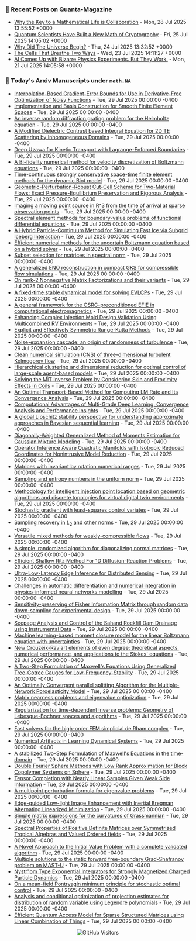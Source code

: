 ### 📝 Recent Posts on Quanta-Magazine
<!-- quanta starts -->
* <a href="https://www.quantamagazine.org/why-the-key-to-a-mathematical-life-is-collaboration-20250728/">Why the Key to a Mathematical Life is Collaboration</a> - Mon, 28 Jul 2025 13:55:52 +0000
* <a href="https://www.quantamagazine.org/quantum-scientists-have-built-a-new-math-of-cryptography-20250725/">Quantum Scientists Have Built a New Math of Cryptography</a> - Fri, 25 Jul 2025 14:05:02 +0000
* <a href="https://www.quantamagazine.org/why-did-the-universe-begin-20250724/">Why Did The Universe Begin?</a> - Thu, 24 Jul 2025 13:32:52 +0000
* <a href="https://www.quantamagazine.org/the-cells-that-breathe-two-ways-20250723/">The Cells That Breathe Two Ways</a> - Wed, 23 Jul 2025 14:11:27 +0000
* <a href="https://www.quantamagazine.org/ai-comes-up-with-bizarre-physics-experiments-but-they-work-20250721/">AI Comes Up with Bizarre Physics Experiments. But They Work.</a> - Mon, 21 Jul 2025 14:05:58 +0000
<!-- quanta ends -->


### 📝 Today's Arxiv Manuscripts under ``math.NA``
<!-- arxiv-math-na starts -->
* <a href="https://arxiv.org/abs/2507.19661">Interpolation-Based Gradient-Error Bounds for Use in Derivative-Free Optimization of Noisy Functions</a> - Tue, 29 Jul 2025 00:00:00 -0400
* <a href="https://arxiv.org/abs/2507.19732">Implementation and Basis Construction for Smooth Finite Element Spaces</a> - Tue, 29 Jul 2025 00:00:00 -0400
* <a href="https://arxiv.org/abs/2507.19744">An inverse random diffraction grating problem for the Helmholtz equation</a> - Tue, 29 Jul 2025 00:00:00 -0400
* <a href="https://arxiv.org/abs/2507.19777">A Modified Dielectric Contrast based Integral Equation for 2D TE Scattering by Inhomogeneous Domains</a> - Tue, 29 Jul 2025 00:00:00 -0400
* <a href="https://arxiv.org/abs/2507.19907">Deep Uzawa for Kinetic Transport with Lagrange-Enforced Boundaries</a> - Tue, 29 Jul 2025 00:00:00 -0400
* <a href="https://arxiv.org/abs/2507.19945">A Bi-fidelity numerical method for velocity discretization of Boltzmann equations</a> - Tue, 29 Jul 2025 00:00:00 -0400
* <a href="https://arxiv.org/abs/2507.19955">Time-continuous strongly conservative space-time finite element methods for the dynamic Biot model</a> - Tue, 29 Jul 2025 00:00:00 -0400
* <a href="https://arxiv.org/abs/2507.19966">Geometric-Perturbation-Robust Cut-Cell Scheme for Two-Material Flows: Exact Pressure-Equilibrium Preservation and Rigorous Analysis</a> - Tue, 29 Jul 2025 00:00:00 -0400
* <a href="https://arxiv.org/abs/2507.20204">Imaging a moving point source in R^3 from the time of arrival at sparse observation points</a> - Tue, 29 Jul 2025 00:00:00 -0400
* <a href="https://arxiv.org/abs/2507.20266">Spectral element methods for boundary-value problems of functional differential equations</a> - Tue, 29 Jul 2025 00:00:00 -0400
* <a href="https://arxiv.org/abs/2507.20306">A Hybrid Particle-Continuum Method for Simulating Fast Ice via Subgrid Iceberg Interaction</a> - Tue, 29 Jul 2025 00:00:00 -0400
* <a href="https://arxiv.org/abs/2507.20316">Efficient numerical methods for the uncertain Boltzmann equation based on a hybrid solver</a> - Tue, 29 Jul 2025 00:00:00 -0400
* <a href="https://arxiv.org/abs/2507.20435">Subset selection for matrices in spectral norm</a> - Tue, 29 Jul 2025 00:00:00 -0400
* <a href="https://arxiv.org/abs/2507.20461">A generalized ENO reconstruction in compact GKS for compressible flow simulations</a> - Tue, 29 Jul 2025 00:00:00 -0400
* <a href="https://arxiv.org/abs/2507.20612">On rank-2 Nonnegative Matrix Factorizations and their variants</a> - Tue, 29 Jul 2025 00:00:00 -0400
* <a href="https://arxiv.org/abs/2507.20652">A fixed-time stable dynamical model for solving EVLCPs</a> - Tue, 29 Jul 2025 00:00:00 -0400
* <a href="https://arxiv.org/abs/2507.20707">A general framework for the OSRC-preconditioned EFIE in computational electromagnetics</a> - Tue, 29 Jul 2025 00:00:00 -0400
* <a href="https://arxiv.org/abs/2507.20732">Enhancing Complex Injection Mold Design Validation Using Multicombined RV Environments</a> - Tue, 29 Jul 2025 00:00:00 -0400
* <a href="https://arxiv.org/abs/2507.21006">Explicit and Effectively Symmetric Runge-Kutta Methods</a> - Tue, 29 Jul 2025 00:00:00 -0400
* <a href="https://arxiv.org/abs/2410.14941">Noise-expansion cascade: an origin of randomness of turbulence</a> - Tue, 29 Jul 2025 00:00:00 -0400
* <a href="https://arxiv.org/abs/2507.11805">Clean numerical simulation (CNS) of three-dimensional turbulent Kolmogorov flow</a> - Tue, 29 Jul 2025 00:00:00 -0400
* <a href="https://arxiv.org/abs/2507.19644">Hierarchical clustering and dimensional reduction for optimal control of large-scale agent-based models</a> - Tue, 29 Jul 2025 00:00:00 -0400
* <a href="https://arxiv.org/abs/2507.20004">Solving the MIT Inverse Problem by Considering Skin and Proximity Effects in Coils</a> - Tue, 29 Jul 2025 00:00:00 -0400
* <a href="https://arxiv.org/abs/2507.20129">An Optimal Transport-Based Method for Computing LM Rate and Its Convergence Analysis</a> - Tue, 29 Jul 2025 00:00:00 -0400
* <a href="https://arxiv.org/abs/2507.20351">Computational Advantages of Multi-Grade Deep Learning: Convergence Analysis and Performance Insights</a> - Tue, 29 Jul 2025 00:00:00 -0400
* <a href="https://arxiv.org/abs/2507.20379">A global Lipschitz stability perspective for understanding approximate approaches in Bayesian sequential learning</a> - Tue, 29 Jul 2025 00:00:00 -0400
* <a href="https://arxiv.org/abs/2507.20459">Diagonally-Weighted Generalized Method of Moments Estimation for Gaussian Mixture Modeling</a> - Tue, 29 Jul 2025 00:00:00 -0400
* <a href="https://arxiv.org/abs/2507.20463">Operator Inference Aware Quadratic Manifolds with Isotropic Reduced Coordinates for Nonintrusive Model Reduction</a> - Tue, 29 Jul 2025 00:00:00 -0400
* <a href="https://arxiv.org/abs/2507.20631">Matrices with invariant by rotation numerical ranges</a> - Tue, 29 Jul 2025 00:00:00 -0400
* <a href="https://arxiv.org/abs/2507.20770">Sampling and entropy numbers in the uniform norm</a> - Tue, 29 Jul 2025 00:00:00 -0400
* <a href="https://arxiv.org/abs/2507.20922">Methodology for intelligent injection point location based on geometric algorithms and discrete topologies for virtual digital twin environments</a> - Tue, 29 Jul 2025 00:00:00 -0400
* <a href="https://arxiv.org/abs/2507.20981">Stochastic gradient with least-squares control variates</a> - Tue, 29 Jul 2025 00:00:00 -0400
* <a href="https://arxiv.org/abs/2305.07539">Sampling recovery in $L_2$ and other norms</a> - Tue, 29 Jul 2025 00:00:00 -0400
* <a href="https://arxiv.org/abs/2402.18660">Versatile mixed methods for weakly-compressible flows</a> - Tue, 29 Jul 2025 00:00:00 -0400
* <a href="https://arxiv.org/abs/2405.18399">A simple, randomized algorithm for diagonalizing normal matrices</a> - Tue, 29 Jul 2025 00:00:00 -0400
* <a href="https://arxiv.org/abs/2407.01496">Efficient Shallow Ritz Method For 1D Diffusion-Reaction Problems</a> - Tue, 29 Jul 2025 00:00:00 -0400
* <a href="https://arxiv.org/abs/2407.13360">Ultra-Low-Latency Edge Inference for Distributed Sensing</a> - Tue, 29 Jul 2025 00:00:00 -0400
* <a href="https://arxiv.org/abs/2408.05172">Challenges in automatic differentiation and numerical integration in physics-informed neural networks modelling</a> - Tue, 29 Jul 2025 00:00:00 -0400
* <a href="https://arxiv.org/abs/2409.15906">Sensitivity-preserving of Fisher Information Matrix through random data down-sampling for experimental design</a> - Tue, 29 Jul 2025 00:00:00 -0400
* <a href="https://arxiv.org/abs/2410.06079">Seepage Analysis and Control of the Sahand Rockfill Dam Drainage using Instrumental Data</a> - Tue, 29 Jul 2025 00:00:00 -0400
* <a href="https://arxiv.org/abs/2412.01932">Machine learning-based moment closure model for the linear Boltzmann equation with uncertainties</a> - Tue, 29 Jul 2025 00:00:00 -0400
* <a href="https://arxiv.org/abs/2502.12609">New Crouzeix-Raviart elements of even degree: theoretical aspects, numerical performance, and applications to the Stokes' equations</a> - Tue, 29 Jul 2025 00:00:00 -0400
* <a href="https://arxiv.org/abs/2502.13588">A Two-Step Formulation of Maxwell's Equations Using Generalized Tree-Cotree Gauges for Low-Frequency-Stability</a> - Tue, 29 Jul 2025 00:00:00 -0400
* <a href="https://arxiv.org/abs/2503.07178">An Optimally Convergent parallel splitting Algorithm for the Multiple-Network Poroelasticity Model</a> - Tue, 29 Jul 2025 00:00:00 -0400
* <a href="https://arxiv.org/abs/2503.14750">Matrix nearness problems and eigenvalue optimization</a> - Tue, 29 Jul 2025 00:00:00 -0400
* <a href="https://arxiv.org/abs/2506.11291">Regularization for time-dependent inverse problems: Geometry of Lebesgue-Bochner spaces and algorithms</a> - Tue, 29 Jul 2025 00:00:00 -0400
* <a href="https://arxiv.org/abs/2506.17406">Fast solvers for the high-order FEM simplicial de Rham complex</a> - Tue, 29 Jul 2025 00:00:00 -0400
* <a href="https://arxiv.org/abs/2507.14491">Numerical Artifacts in Learning Dynamical Systems</a> - Tue, 29 Jul 2025 00:00:00 -0400
* <a href="https://arxiv.org/abs/2507.18235">A stabilized Two-Step Formulation of Maxwell's Equations in the time-domain</a> - Tue, 29 Jul 2025 00:00:00 -0400
* <a href="https://arxiv.org/abs/2507.18968">Double Fourier Sphere Methods with Low Rank Approximation for Block Copolymer Systems on Sphere</a> - Tue, 29 Jul 2025 00:00:00 -0400
* <a href="https://arxiv.org/abs/2007.00736">Tensor Completion with Nearly Linear Samples Given Weak Side Information</a> - Tue, 29 Jul 2025 00:00:00 -0400
* <a href="https://arxiv.org/abs/2305.08151">A multipoint perturbation formula for eigenvalue problems</a> - Tue, 29 Jul 2025 00:00:00 -0400
* <a href="https://arxiv.org/abs/2403.01142">Edge-guided Low-light Image Enhancement with Inertial Bregman Alternating Linearized Minimization</a> - Tue, 29 Jul 2025 00:00:00 -0400
* <a href="https://arxiv.org/abs/2406.11821">Simple matrix expressions for the curvatures of Grassmannian</a> - Tue, 29 Jul 2025 00:00:00 -0400
* <a href="https://arxiv.org/abs/2412.10602">Spectral Properties of Positive Definite Matrices over Symmetrized Tropical Algebras and Valued Ordered fields</a> - Tue, 29 Jul 2025 00:00:00 -0400
* <a href="https://arxiv.org/abs/2502.00503">A Novel Approach to the Initial Value Problem with a complete validated algorithm</a> - Tue, 29 Jul 2025 00:00:00 -0400
* <a href="https://arxiv.org/abs/2503.05674">Multiple solutions to the static forward free-boundary Grad-Shafranov problem on MAST-U</a> - Tue, 29 Jul 2025 00:00:00 -0400
* <a href="https://arxiv.org/abs/2505.00288">Nystr"om Type Exponential Integrators for Strongly Magnetized Charged Particle Dynamics</a> - Tue, 29 Jul 2025 00:00:00 -0400
* <a href="https://arxiv.org/abs/2506.10506">On a mean-field Pontryagin minimum principle for stochastic optimal control</a> - Tue, 29 Jul 2025 00:00:00 -0400
* <a href="https://arxiv.org/abs/2506.14822">Analysis and conditional optimization of projection estimates for distribution of random variable using Legendre polynomials</a> - Tue, 29 Jul 2025 00:00:00 -0400
* <a href="https://arxiv.org/abs/2507.03714">Efficient Quantum Access Model for Sparse Structured Matrices using Linear Combination of Things</a> - Tue, 29 Jul 2025 00:00:00 -0400
<!-- arxiv-math-na ends -->

<div align="center">
  
![GitHub Visitors](https://api.visitorbadge.io/api/visitors?path=https%3A%2F%2Fgithub.com%2Flowrank&label=profile%20views&labelColor=%231e1e2e&countColor=%23cba6f7)



</div>
